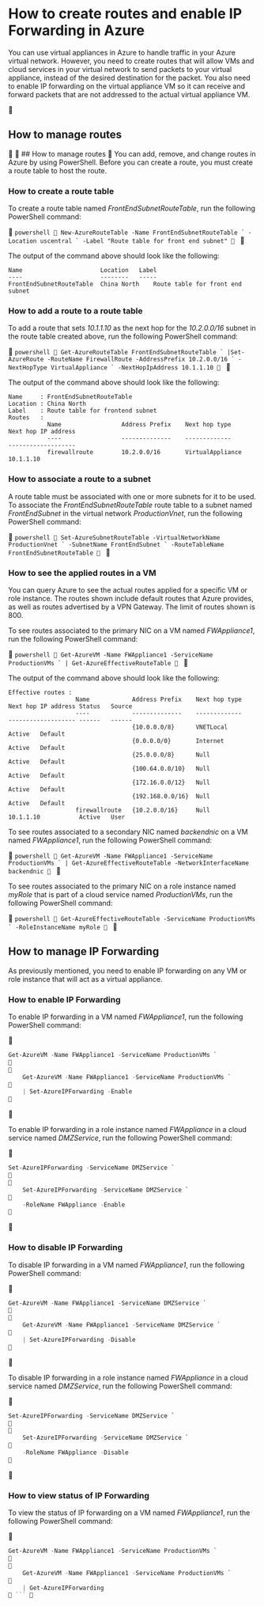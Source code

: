 <properties 
   pageTitle="How to Create Routes and Enable IP Forwarding in Azure"
   description="Learn how to manage UDRs and IP forwarding"
   services="virtual-network"
   documentationCenter="na"
   authors="telmosampaio"
   manager="carmonm"
   editor="tysonn" />
<tags
	ms.service="virtual-network"
	ms.date="12/07/2015"
	wacn.date=""/>

# How to create routes and enable IP Forwarding in Azure
You can use virtual appliances in Azure to handle traffic in your Azure virtual network. However, you need to create routes that will allow VMs and cloud services in your virtual network to send packets to your virtual appliance, instead of the desired destination for the packet. You also need to enable IP forwarding on the virtual appliance VM so it can receive and forward packets that are not addressed to the actual virtual appliance VM. 


## How to manage routes


##<a name="How-to-manage-routes"></a> How to manage routes

You can add, remove, and change routes in Azure by using PowerShell. Before you can create a route, you must create a route table to host the route.

### How to create a route table
To create a route table named *FrontEndSubnetRouteTable*, run the following PowerShell command:


	```powershell

	New-AzureRouteTable -Name FrontEndSubnetRouteTable `
		-Location uscentral `
		-Label "Route table for front end subnet"

	```


The output of the command above should look like the following:

	Name                      Location   Label                          
	----                      --------   -----                          
	FrontEndSubnetRouteTable  China North    Route table for front end subnet

### How to add a route to a route table
To add a route that sets *10.1.1.10* as the next hop for the *10.2.0.0/16* subnet in the route table created above, run the following PowerShell command:


	```powershell

	Get-AzureRouteTable FrontEndSubnetRouteTable `
		|Set-AzureRoute -RouteName FirewallRoute -AddressPrefix 10.2.0.0/16 `
		-NextHopType VirtualAppliance `
		-NextHopIpAddress 10.1.1.10

	```


The output of the command above should look like the following:

	Name     : FrontEndSubnetRouteTable
	Location : China North
	Label    : Route table for frontend subnet
	Routes   : 
	           Name                 Address Prefix    Next hop type        Next hop IP address
	           ----                 --------------    -------------        -------------------
	           firewallroute        10.2.0.0/16       VirtualAppliance     10.1.1.10    

### How to associate a route to a subnet
A route table must be associated with one or more subnets for it to be used. To associate the *FrontEndSubnetRouteTable* route table to a subnet named *FrontEndSubnet* in the virtual network *ProductionVnet*, run the following PowerShell command:


	```powershell

	Set-AzureSubnetRouteTable -VirtualNetworkName ProductionVnet `
		-SubnetName FrontEndSubnet `
		-RouteTableName FrontEndSubnetRouteTable

	```


### How to see the applied routes in a VM
You can query Azure to see the actual routes applied for a specific VM or role instance. The routes shown include default routes that Azure provides, as well as routes advertised by a VPN Gateway. The limit of routes shown is 800.

To see routes associated to the primary NIC on a VM named *FWAppliance1*, run the following PowerShell command:


	```powershell

	Get-AzureVM -Name FWAppliance1 -ServiceName ProductionVMs `
		| Get-AzureEffectiveRouteTable

	```


The output of the command above should look like the following:

	Effective routes : 
	                   Name            Address Prefix    Next hop type    Next hop IP address Status   Source     
	                   ----            --------------    -------------    ------------------- ------   ------     
	                                   {10.0.0.0/8}      VNETLocal                            Active   Default    
	                                   {0.0.0.0/0}       Internet                             Active   Default    
	                                   {25.0.0.0/8}      Null                                 Active   Default    
	                                   {100.64.0.0/10}   Null                                 Active   Default    
	                                   {172.16.0.0/12}   Null                                 Active   Default    
	                                   {192.168.0.0/16}  Null                                 Active   Default    
	                   firewallroute   {10.2.0.0/16}     Null             10.1.1.10           Active   User      

To see routes associated to a secondary NIC named *backendnic* on a VM named *FWAppliance1*, run the following PowerShell command:


	```powershell

	Get-AzureVM -Name FWAppliance1 -ServiceName ProductionVMs `
		| Get-AzureEffectiveRouteTable -NetworkInterfaceName backendnic

	```


To see routes associated to the primary NIC on a role instance named *myRole* that is part of a cloud service named *ProductionVMs*, run the following PowerShell command:


	```powershell

	Get-AzureEffectiveRouteTable -ServiceName ProductionVMs `
		-RoleInstanceName myRole

	```


## How to manage IP Forwarding
As previously mentioned, you need to enable IP forwarding on any VM or role instance that will act as a virtual appliance. 

### How to enable IP Forwarding
To enable IP forwarding in a VM named *FWAppliance1*, run the following PowerShell command:


```powershell
Get-AzureVM -Name FWAppliance1 -ServiceName ProductionVMs `


	Get-AzureVM -Name FWAppliance1 -ServiceName ProductionVMs `

	| Set-AzureIPForwarding -Enable

```


To enable IP forwarding in a role instance named *FWAppliance* in a cloud service named *DMZService*, run the following PowerShell command:


```powershell
Set-AzureIPForwarding -ServiceName DMZService `


	Set-AzureIPForwarding -ServiceName DMZService `

	-RoleName FWAppliance -Enable

```


### How to disable IP Forwarding
To disable IP forwarding in a VM named *FWAppliance1*, run the following PowerShell command:


```powershell
Get-AzureVM -Name FWAppliance1 -ServiceName DMZService `


	Get-AzureVM -Name FWAppliance1 -ServiceName DMZService `

	| Set-AzureIPForwarding -Disable

```


To disable IP forwarding in a role instance named *FWAppliance* in a cloud service named *DMZService*, run the following PowerShell command:


```powershell
Set-AzureIPForwarding -ServiceName DMZService `


	Set-AzureIPForwarding -ServiceName DMZService `

	-RoleName FWAppliance -Disable

```


### How to view status of IP Forwarding
To view the status of IP forwarding on a VM named *FWAppliance1*, run the following PowerShell command:


```powershell
Get-AzureVM -Name FWAppliance1 -ServiceName ProductionVMs `


	Get-AzureVM -Name FWAppliance1 -ServiceName ProductionVMs `

	| Get-AzureIPForwarding
 ``` 